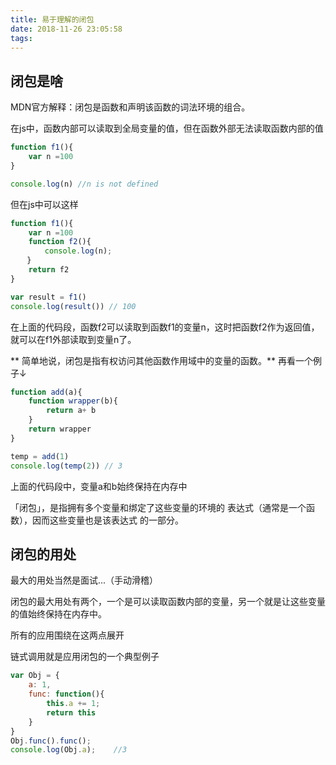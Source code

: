```yaml
---
title: 易于理解的闭包
date: 2018-11-26 23:05:58
tags:
---
```


## 闭包是啥
MDN官方解释：闭包是函数和声明该函数的词法环境的组合。

在js中，函数内部可以读取到全局变量的值，但在函数外部无法读取函数内部的值
```javascript
function f1(){
    var n =100
}

console.log(n) //n is not defined
```

但在js中可以这样
```javascript
function f1(){
    var n =100
    function f2(){
　      console.log(n); 
　  }
    return f2
}

var result = f1()
console.log(result()) // 100 
```

在上面的代码段，函数f2可以读取到函数f1的变量n，这时把函数f2作为返回值，就可以在f1外部读取到变量n了。

** 简单地说，闭包是指有权访问其他函数作用域中的变量的函数。**
再看一个例子↓
```javascript
function add(a){
    function wrapper(b){
        return a+ b
    }
    return wrapper 
}

temp = add(1)
console.log(temp(2)) // 3
```
上面的代码段中，变量a和b始终保持在内存中

「闭包」，是指拥有多个变量和绑定了这些变量的环境的
表达式（通常是一个函数），因而这些变量也是该表达式
的一部分。

## 闭包的用处
最大的用处当然是面试...（手动滑稽）

闭包的最大用处有两个，一个是可以读取函数内部的变量，另一个就是让这些变量的值始终保持在内存中。

所有的应用围绕在这两点展开

链式调用就是应用闭包的一个典型例子
```javascript
var Obj = {
    a: 1,
    func: function(){
        this.a += 1;
        return this
    }
}
Obj.func().func();
console.log(Obj.a);    //3
```